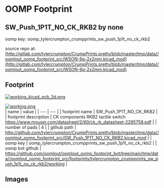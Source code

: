 # OOMP Footprint  
## SW_Push_1P1T_NO_CK_RKB2  by none  
  
oomp key: oomp_tylercrumpton_crumpprints_sw_push_1p1t_no_ck_rkb2  
  
source repo at: [http://gitlab.com/tylercrumpton/CrumpPrints.pretty/blob/master/tmp/data//oomlout_oomp_footprint_src/WSON-6p-2x2mm.kicad_mod](http://gitlab.com/tylercrumpton/CrumpPrints.pretty/blob/master/tmp/data//oomlout_oomp_footprint_src/WSON-6p-2x2mm.kicad_mod)  
## Footprint  
  
[![working_kicad_pcb_3d.png](working_kicad_pcb_3d_600.png)](working_kicad_pcb_3d.png)  
  
[![working.png](working_600.png)](working.png)  
| name | value | 
| --- | --- | 
| footprint name | SW_Push_1P1T_NO_CK_RKB2 | 
| footprint description | CK components RKB2 tactile switch https://www.mouser.com/datasheet/2/60/ck_rk_datasheet-2295758.pdf | 
| number of pads | 4 | 
| github path | http://github.com/tylercrumpton/CrumpPrints.pretty/blob/master/tmp/data//oomlout_oomp_footprint_src/SW_Push_1P1T_NO_CK_RKB2.kicad_mod | 
| oomp key | oomp_tylercrumpton_crumpprints_sw_push_1p1t_no_ck_rkb2 | 
| oomp bot github | https://github.com/oomlout/oomlout_oomp_footprint_bot/tree/main/tmp/data//oomlout_oomp_footprint_src/footprints/tylercrumpton_crumpprints_sw_push_1p1t_no_ck_rkb2/working | 
## Images  
